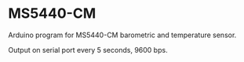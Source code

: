# MS5440-CM
Arduino program for MS5440-CM barometric and temperature sensor.

Output on serial port every 5 seconds, 9600 bps.

